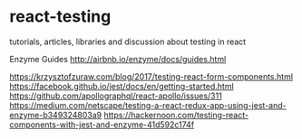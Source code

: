 # react-testing
tutorials, articles, libraries and discussion about testing in react


Enzyme Guides
http://airbnb.io/enzyme/docs/guides.html


https://krzysztofzuraw.com/blog/2017/testing-react-form-components.html
https://facebook.github.io/jest/docs/en/getting-started.html
https://github.com/apollographql/react-apollo/issues/311
https://medium.com/netscape/testing-a-react-redux-app-using-jest-and-enzyme-b349324803a9
https://hackernoon.com/testing-react-components-with-jest-and-enzyme-41d592c174f
